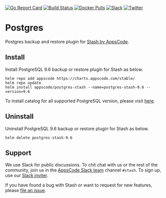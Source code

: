[![Go Report Card](https://goreportcard.com/badge/stash.appscode.dev/postgres)](https://goreportcard.com/report/stash.appscode.dev/postgres)
[![Build Status](https://travis-ci.org/stashed/postgres.svg?branch=master)](https://travis-ci.org/stashed/postgres)
[![Docker Pulls](https://img.shields.io/docker/pulls/appscode/postgres-stash.svg)](https://hub.docker.com/r/appscode/postgres-stash/)
[![Slack](https://slack.appscode.com/badge.svg)](https://slack.appscode.com)
[![Twitter](https://img.shields.io/twitter/follow/appscodehq.svg?style=social&logo=twitter&label=Follow)](https://twitter.com/intent/follow?screen_name=AppsCodeHQ)

# Postgres

Postgres backup and restore plugin for [Stash by AppsCode](https://appscode.com/products/stash).

## Install

Install PostgreSQL 9.6 backup or restore plugin for Stash as below.

```console
helm repo add appscode https://charts.appscode.com/stable/
helm repo update
helm install appscode/postgres-stash --name=postgres-stash-9.6 --version=9.6
```

To install catalog for all supported PostgreSQL version, please visit [here](https://github.com/stashed/catalog).

## Uninstall

Uninstall PostgreSQL 9.6 backup or restore plugin for Stash as below.

```console
helm delete postgres-stash-9.6
```

## Support

We use Slack for public discussions. To chit chat with us or the rest of the community, join us in the [AppsCode Slack team](https://appscode.slack.com/messages/C8NCX6N23/details/) channel `#stash`. To sign up, use our [Slack inviter](https://slack.appscode.com/).

If you have found a bug with Stash or want to request for new features, please [file an issue](https://github.com/stashed/stash/issues/new).
